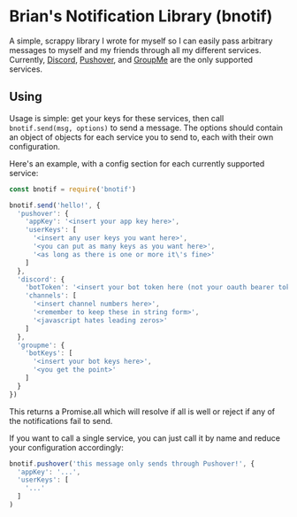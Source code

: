 # Brian's Notification Library (bnotif)

A simple, scrappy library I wrote for myself so I can easily pass arbitrary messages to myself and my friends through all my different services. Currently, [Discord](https://discord.gg), [Pushover](https://pushover.net), and [GroupMe](https://groupme.com) are the only supported services.

## Using

Usage is simple: get your keys for these services, then call `bnotif.send(msg, options)` to send a message. The options should contain an object of objects for each service you to send to, each with their own configuration.

Here's an example, with a config section for each currently supported service:

```js
const bnotif = require('bnotif')

bnotif.send('hello!', {
  'pushover': {
    'appKey': '<insert your app key here>',
    'userKeys': [
      '<insert any user keys you want here>',
      '<you can put as many keys as you want here>',
      '<as long as there is one or more it\'s fine>'
    ]
  },
  'discord': {
    'botToken': '<insert your bot token here (not your oauth bearer token)>',
    'channels': [
      '<insert channel numbers here>',
      '<remember to keep these in string form>',
      '<javascript hates leading zeros>'
    ]
  },
  'groupme': {
    'botKeys': [
      '<insert your bot keys here>',
      '<you get the point>'
    ]
  }
})
```

This returns a Promise.all which will resolve if all is well or reject if any of the notifications fail to send.

If you want to call a single service, you can just call it by name and reduce your configuration accordingly:

```js
bnotif.pushover('this message only sends through Pushover!', {
  'appKey': '...',
  'userKeys': [
    '...'
  ]
)
```
